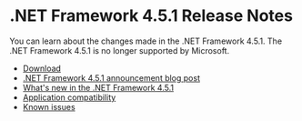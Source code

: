 # .NET Framework 4.5.1 Release Notes
You can learn about the changes made in the .NET Framework 4.5.1.
The .NET Framework 4.5.1 is no longer supported by Microsoft.
- [Download](http://go.microsoft.com/fwlink/?LinkId=321326)
- [.NET Framework 4.5.1 announcement blog post](https://blogs.msdn.microsoft.com/dotnet/2013/10/17/net-framework-4-5-1-rtm-start-coding/)
- [What's new in the .NET Framework 4.5.1](https://docs.microsoft.com/dotnet/articles/framework/whats-new/index#v451)
- [Application compatibility](../../Documentation/compatibility/README.md#net-framework-451)
- [Known issues](https://support.microsoft.com/en-us/help/2890857/known-issues-for-the-.net-framework-4.5.1)

